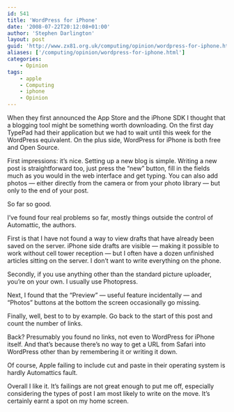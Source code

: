 ```yaml
---
id: 541
title: 'WordPress for iPhone'
date: '2008-07-22T20:12:08+01:00'
author: 'Stephen Darlington'
layout: post
guid: 'http://www.zx81.org.uk/computing/opinion/wordpress-for-iphone.html'
aliases: ['/computing/opinion/wordpress-for-iphone.html']
categories:
    - Opinion
tags:
    - apple
    - Computing
    - iphone
    - Opinion
---
```


When they first announced the App Store and the iPhone SDK I thought that a blogging tool might be something worth downloading. On the first day TypePad had their application but we had to wait until this week for the WordPress equivalent. On the plus side, WordPress for iPhone is both free and Open Source.

First impressions: it’s nice. Setting up a new blog is simple. Writing a new post is straightforward too, just press the “new” button, fill in the fields much as you would in the web interface and get typing. You can also add photos — either directly from the camera or from your photo library — but only to the end of your post.

So far so good.

I’ve found four real problems so far, mostly things outside the control of Automattic, the authors.

First is that I have not found a way to view drafts that have already been saved on the server. iPhone side drafts are visible — making it possible to work without cell tower reception — but I often have a dozen unfinished articles sitting on the server. I don’t want to write everything on the phone.

Secondly, if you use anything other than the standard picture uploader, you’re on your own. I usually use Photopress.

Next, I found that the “Preview” — useful feature incidentally — and “Photos” buttons at the bottom the screen occasionally go missing.

Finally, well, best to to by example. Go back to the start of this post and count the number of links.

Back? Presumably you found no links, not even to WordPress for iPhone itself. And that’s because there’s no way to get a URL from Safari into WordPress other than by remembering it or writing it down.

Of course, Apple failing to include cut and paste in their operating system is hardly Automattics fault.

Overall I like it. It’s failings are not great enough to put me off, especially considering the types of post I am most likely to write on the move. It’s certainly earnt a spot on my home screen.